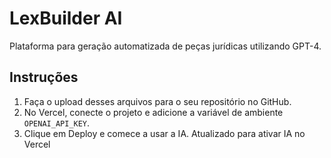# LexBuilder AI

Plataforma para geração automatizada de peças jurídicas utilizando GPT-4.

## Instruções

1. Faça o upload desses arquivos para o seu repositório no GitHub.
2. No Vercel, conecte o projeto e adicione a variável de ambiente `OPENAI_API_KEY`.
3. Clique em Deploy e comece a usar a IA.
Atualizado para ativar IA no Vercel
